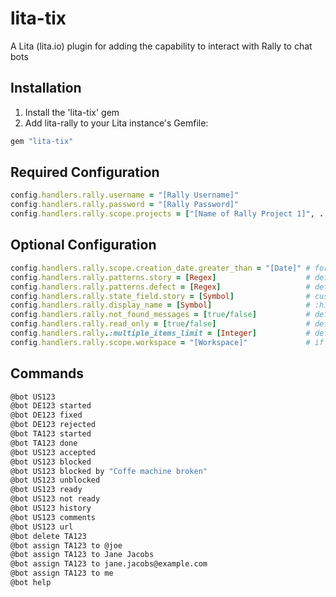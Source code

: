 # lita-tix

A Lita (lita.io) plugin for adding the capability to interact with Rally to chat bots

## Installation

1. Install the 'lita-tix' gem
2. Add lita-rally to your Lita instance's Gemfile:

``` ruby
gem "lita-tix"
```

## Required Configuration

``` ruby
config.handlers.rally.username = "[Rally Username]"
config.handlers.rally.password = "[Rally Password]"
config.handlers.rally.scope.projects = ["[Name of Rally Project 1]", ...]
```

## Optional Configuration

``` ruby
config.handlers.rally.scope.creation_date.greater_than = "[Date]" # format '2015-01-01']
config.handlers.rally.patterns.story = [Regex]                    # defaults to /US\d+/i
config.handlers.rally.patterns.defect = [Regex]                   # defaults to /DE\d+/i
config.handlers.rally.state_field.story = [Symbol]                # custom story state field such as :custom_kanban_state
config.handlers.rally.display_name = [Symbol]                     # :hipchat_name (default), :full_name or :first_name
config.handlers.rally.not_found_messages = [true/false]           # defaults to true
config.handlers.rally.read_only = [true/false]                    # defaults to false
config.handlers.rally.:multiple_items_limit = [Integer]           # defaults to 10
config.handlers.rally.scope.workspace = "[Workspace]"             # if not specified, user's default workspace is used
```

## Commands

``` bash
@bot US123
@bot DE123 started
@bot DE123 fixed
@bot DE123 rejected
@bot TA123 started
@bot TA123 done
@bot US123 accepted
@bot US123 blocked
@bot US123 blocked by "Coffe machine broken"
@bot US123 unblocked
@bot US123 ready
@bot US123 not ready
@bot US123 history
@bot US123 comments
@bot US123 url
@bot delete TA123
@bot assign TA123 to @joe
@bot assign TA123 to Jane Jacobs
@bot assign TA123 to jane.jacobs@example.com
@bot assign TA123 to me
@bot help
```